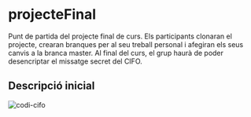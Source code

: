 # projecteFinal
Punt de partida del projecte final de curs. Els participants clonaran el projecte, crearan branques per al seu treball personal i afegiran els seus canvis a la branca master. Al final del curs, el grup haurà de poder desencriptar el missatge secret del CIFO.

## Descripció inicial

![codi-cifo](https://user-images.githubusercontent.com/51811273/60073582-2317fb80-9721-11e9-9911-d891638cb321.PNG)

